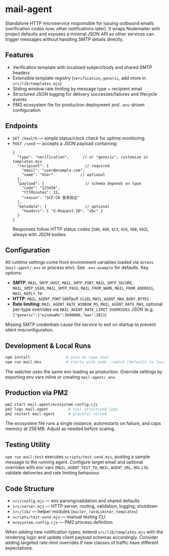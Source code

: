 # mail-agent

Standalone HTTP microservice responsible for issuing outbound emails (verification codes now, other notifications later). It wraps Nodemailer with project defaults and exposes a minimal JSON API so other services can trigger messages without handling SMTP details directly.

## Features
- Verification template with localized subject/body and shared SMTP headers
- Extensible template registry (`verification`, `generic`, add more in `src/lib/templates.mjs`)
- Sliding window rate limiting by message type + recipient email
- Structured JSON logging for delivery successes/failures and lifecycle events
- PM2 ecosystem file for production deployment and `.env`-driven configuration

## Endpoints
- `GET /health` — simple status/clock check for uptime monitoring.
- `POST /send` — accepts a JSON payload containing:
  ```jsonc
  {
    "type": "verification",      // or "generic"; customize in templates.mjs
    "recipient": {                // required
      "email": "user@example.com",
      "name": "User"            // optional
    },
    "payload": {                  // schema depends on type
      "code": "123456",
      "ttlMinutes": 15,
      "reason": "SCP-CN 登录验证"
    },
    "metadata": {                 // optional
      "headers": { "X-Request-ID": "abc" }
    }
  }
  ```
  Responses follow HTTP status codes (`200`, `400`, `413`, `429`, `500`, `502`), always with JSON bodies.

## Configuration
All runtime settings come from environment variables loaded via `dotenv` (`mail-agent/.env` or process env). See `.env.example` for defaults. Key options:
- **SMTP**: `MAIL_SMTP_HOST`, `MAIL_SMTP_PORT`, `MAIL_SMTP_SECURE`, `MAIL_SMTP_USER`, `MAIL_SMTP_PASS`, `MAIL_FROM_NAME`, `MAIL_FROM_ADDRESS`, `MAIL_REPLY_TO`
- **HTTP**: `MAIL_AGENT_PORT` (default `3110`), `MAIL_AGENT_MAX_BODY_BYTES`
- **Rate limiting**: `MAIL_AGENT_RATE_WINDOW_MS`, `MAIL_AGENT_RATE_MAX`, optional per-type overrides via `MAIL_AGENT_RATE_LIMIT_OVERRIDES` JSON (e.g. `{"generic":{"windowMs":3600000,"max":20}}`)

Missing SMTP credentials cause the service to exit on startup to prevent silent misconfiguration.

## Development & Local Runs
```bash
npm install                # once at repo root
npm run mail:dev           # starts with node --watch (defaults to localhost:3110)
```
The watcher uses the same env loading as production. Override settings by exporting env vars inline or creating `mail-agent/.env`.

## Production via PM2
```bash
pm2 start mail-agent/ecosystem.config.cjs
pm2 logs mail-agent         # tail structured logs
pm2 restart mail-agent      # graceful reload
```
The ecosystem file runs a single instance, autorestarts on failure, and caps memory at 256 MB. Adjust as needed before scaling.

## Testing Utility
`npm run mail:test` executes `scripts/test-send.mjs`, posting a sample message to the running agent. Configure target email and optional overrides with env vars (`MAIL_AGENT_TEST_TO`, `MAIL_AGENT_URL`, etc.) to validate deliveries and rate limiting behaviour.

## Code Structure
- `src/config.mjs` — env parsing/validation and shared defaults
- `src/server.mjs` — HTTP server, routing, validation, logging, shutdown
- `src/lib/` — helper modules (`mailer`, `rateLimiter`, `templates`)
- `scripts/test-send.mjs` — manual testing CLI
- `ecosystem.config.cjs` — PM2 process definition

When adding new notification types, extend `src/lib/templates.mjs` with the rendering logic and update client payload schemas accordingly. Consider adding targeted rate-limit overrides if new classes of traffic have different expectations.
